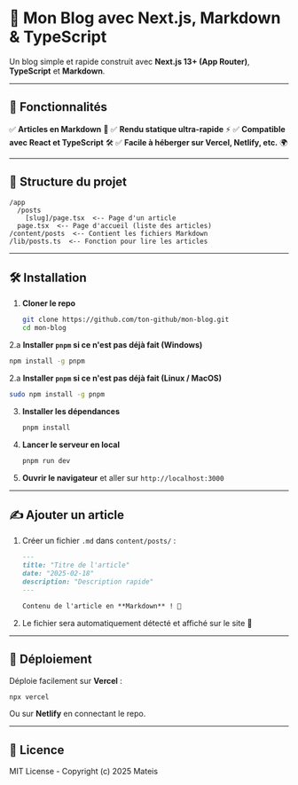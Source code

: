# 📖 Mon Blog avec Next.js, Markdown & TypeScript

Un blog simple et rapide construit avec **Next.js 13+ (App Router)**, **TypeScript** et **Markdown**.

---

## 🚀 Fonctionnalités

✅ **Articles en Markdown** 📄
✅ **Rendu statique ultra-rapide** ⚡
✅ **Compatible avec React et TypeScript** 🛠️
✅ **Facile à héberger sur Vercel, Netlify, etc.** 🌍

---

## 📂 Structure du projet

```
/app
  /posts
    [slug]/page.tsx  <-- Page d'un article
  page.tsx  <-- Page d'accueil (liste des articles)
/content/posts  <-- Contient les fichiers Markdown
/lib/posts.ts  <-- Fonction pour lire les articles
```

---

## 🛠️ Installation

1. **Cloner le repo**
   ```sh
   git clone https://github.com/ton-github/mon-blog.git
   cd mon-blog
   ```
2.a **Installer `pnpm` si ce n'est pas déjà fait (Windows)**
```sh
npm install -g pnpm
```
2.a **Installer `pnpm` si ce n'est pas déjà fait (Linux / MacOS)**
```sh
sudo npm install -g pnpm
```
3. **Installer les dépendances**
   ```sh
   pnpm install
   ```
4. **Lancer le serveur en local**
   ```sh
   pnpm run dev
   ```
5. **Ouvrir le navigateur** et aller sur `http://localhost:3000`

---

## ✍️ Ajouter un article

1. Créer un fichier `.md` dans `content/posts/` :
   ```md
   ---
   title: "Titre de l'article"
   date: "2025-02-18"
   description: "Description rapide"
   ---
   
   Contenu de l'article en **Markdown** ! 🚀
   ```
2. Le fichier sera automatiquement détecté et affiché sur le site 🎉

---

## 🚀 Déploiement

Déploie facilement sur **Vercel** :
```sh
npx vercel
```
Ou sur **Netlify** en connectant le repo.

---

## 📜 Licence

MIT License - Copyright (c) 2025 Mateis

